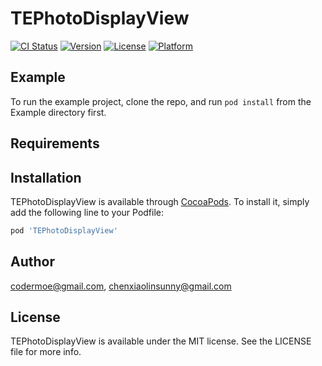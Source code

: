 # TEPhotoDisplayView

[![CI Status](https://img.shields.io/travis/codermoe@gmail.com/TEPhotoDisplayView.svg?style=flat)](https://travis-ci.org/codermoe@gmail.com/TEPhotoDisplayView)
[![Version](https://img.shields.io/cocoapods/v/TEPhotoDisplayView.svg?style=flat)](https://cocoapods.org/pods/TEPhotoDisplayView)
[![License](https://img.shields.io/cocoapods/l/TEPhotoDisplayView.svg?style=flat)](https://cocoapods.org/pods/TEPhotoDisplayView)
[![Platform](https://img.shields.io/cocoapods/p/TEPhotoDisplayView.svg?style=flat)](https://cocoapods.org/pods/TEPhotoDisplayView)

## Example

To run the example project, clone the repo, and run `pod install` from the Example directory first.

## Requirements

## Installation

TEPhotoDisplayView is available through [CocoaPods](https://cocoapods.org). To install
it, simply add the following line to your Podfile:

```ruby
pod 'TEPhotoDisplayView'
```

## Author

codermoe@gmail.com, chenxiaolinsunny@gmail.com

## License

TEPhotoDisplayView is available under the MIT license. See the LICENSE file for more info.
